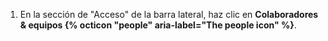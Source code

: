 1. En la sección de "Acceso" de la barra lateral, haz clic en **Colaboradores & equipos {% octicon "people" aria-label="The people icon" %}**.
